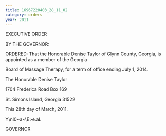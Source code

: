 ```yaml
---
title: 16967220403_28_11_02
category: orders
year: 2011
---
```

 

EXECUTIVE ORDER

BY THE GOVERNOR:

ORDERED: That the Honorable Denise Taylor of Glynn County,
Georgia, is appointed as a member of the Georgia

Board of Massage Therapy, for a term of office ending
July 1, 2014.

The Honorable Denise Taylor

1704 Frederica Road Box 169

St. Simons Island, Georgia 31522

This 28th day of March, 2011.

Y\nI0~a~\E>e.aL

GOVERNOR

